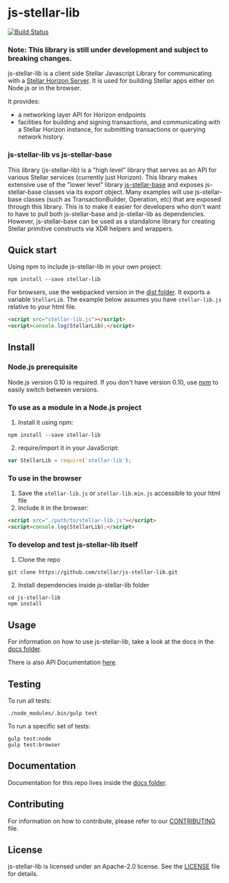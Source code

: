# js-stellar-lib
[![Build Status](https://travis-ci.org/stellar/js-stellar-lib.svg?branch=master)](https://travis-ci.org/stellar/js-stellar-lib)
### Note: This library is still under development and subject to breaking changes.

js-stellar-lib is a client side Stellar Javascript Library for communicating with a [Stellar Horizon Server](https://github.com/stellar/go-horizon). It is used for building Stellar apps either on Node.js or in the browser.

It provides:
- a networking layer API for Horizon endpoints
- facilities for building and signing transactions, and communicating with a Stellar Horizon instance, for submitting transactions or querying network history.

### js-stellar-lib vs js-stellar-base

This library (js-stellar-lib) is a "high level" library that serves as an API for various Stellar services (currently just Horizon). This library makes extensive use of the "lower level" library [js-stellar-base](https://github.com/stellar/js-stellar-base) and exposes js-stellar-base classes via its export object. Many examples will use js-stellar-base classes (such as TransactionBuilder, Operation, etc) that are exposed through this library. This is to make it easier for developers who don't want to have to pull both js-stellar-base and js-stellar-lib as dependencies. However, js-stellar-base can be used as a standalone library for creating Stellar primitive constructs via XDR helpers and wrappers.


## Quick start

Using npm to include js-stellar-lib in your own project:
```shell
npm install --save stellar-lib
```

For browsers, use the webpacked version in the [dist folder](dist). It exports a
variable `StellarLib`. The example below assumes you have `stellar-lib.js`
relative to your html file.

```html
<script src="stellar-lib.js"></script>
<script>console.log(StellarLib);</script>
```

## Install
### Node.js prerequisite
Node.js version 0.10 is required. If you don't have version 0.10, use
[nvm](https://github.com/creationix/nvm) to easily switch between versions.

### To use as a module in a Node.js project
1. Install it using npm:
  ```shell
  npm install --save stellar-lib
  ```

2. require/import it in your JavaScript:
  ```js
  var StellarLib = require('stellar-lib');
  ```

### To use in the browser
1. Save the `stellar-lib.js` or `stellar-lib.min.js` accessible to your html file
2. Include it in the browser:
  ```html
  <script src="./path/to/stellar-lib.js"></script>
  <script>console.log(StellarLib);</script>
  ```

### To develop and test js-stellar-lib itself
1. Clone the repo
  ```shell
  git clone https://github.com/stellar/js-stellar-lib.git
  ```

2. Install dependencies inside js-stellar-lib folder
  ```shell
  cd js-stellar-lib
  npm install
  ```

## Usage
For information on how to use js-stellar-lib, take a look at the docs in the [docs folder](./docs).

There is also API Documentation [here](http://stellar.github.io/js-stellar-lib).

## Testing
To run all tests:
```shell
./node_modules/.bin/gulp test
```

To run a specific set of tests:
```shell
gulp test:node
gulp test:browser
```

## Documentation
Documentation for this repo lives inside the [docs folder](./docs).

## Contributing
For information on how to contribute, please refer to our [CONTRIBUTING](./CONTRIBUTING.md) file.

## License
js-stellar-lib is licensed under an Apache-2.0 license. See the [LICENSE](./LICENSE) file for details.



